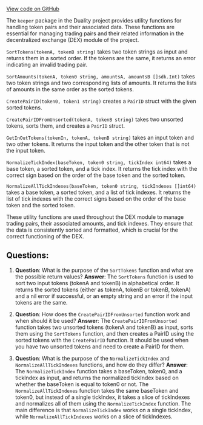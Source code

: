 [View code on GitHub](https://github.com/duality-labs/duality/keeper/pair_helper.go)

The `keeper` package in the Duality project provides utility functions for handling token pairs and their associated data. These functions are essential for managing trading pairs and their related information in the decentralized exchange (DEX) module of the project.

`SortTokens(tokenA, tokenB string)` takes two token strings as input and returns them in a sorted order. If the tokens are the same, it returns an error indicating an invalid trading pair.

`SortAmounts(tokenA, token0 string, amountsA, amountsB []sdk.Int)` takes two token strings and two corresponding lists of amounts. It returns the lists of amounts in the same order as the sorted tokens.

`CreatePairID(token0, token1 string)` creates a `PairID` struct with the given sorted tokens.

`CreatePairIDFromUnsorted(tokenA, tokenB string)` takes two unsorted tokens, sorts them, and creates a `PairID` struct.

`GetInOutTokens(tokenIn, tokenA, tokenB string)` takes an input token and two other tokens. It returns the input token and the other token that is not the input token.

`NormalizeTickIndex(baseToken, token0 string, tickIndex int64)` takes a base token, a sorted token, and a tick index. It returns the tick index with the correct sign based on the order of the base token and the sorted token.

`NormalizeAllTickIndexes(baseToken, token0 string, tickIndexes []int64)` takes a base token, a sorted token, and a list of tick indexes. It returns the list of tick indexes with the correct signs based on the order of the base token and the sorted token.

These utility functions are used throughout the DEX module to manage trading pairs, their associated amounts, and tick indexes. They ensure that the data is consistently sorted and formatted, which is crucial for the correct functioning of the DEX.
## Questions: 
 1. **Question**: What is the purpose of the `SortTokens` function and what are the possible return values?
   **Answer**: The `SortTokens` function is used to sort two input tokens (tokenA and tokenB) in alphabetical order. It returns the sorted tokens (either as tokenA, tokenB or tokenB, tokenA) and a nil error if successful, or an empty string and an error if the input tokens are the same.

2. **Question**: How does the `CreatePairIDFromUnsorted` function work and when should it be used?
   **Answer**: The `CreatePairIDFromUnsorted` function takes two unsorted tokens (tokenA and tokenB) as input, sorts them using the `SortTokens` function, and then creates a PairID using the sorted tokens with the `CreatePairID` function. It should be used when you have two unsorted tokens and need to create a PairID for them.

3. **Question**: What is the purpose of the `NormalizeTickIndex` and `NormalizeAllTickIndexes` functions, and how do they differ?
   **Answer**: The `NormalizeTickIndex` function takes a baseToken, token0, and a tickIndex as input, and returns the normalized tickIndex based on whether the baseToken is equal to token0 or not. The `NormalizeAllTickIndexes` function takes the same baseToken and token0, but instead of a single tickIndex, it takes a slice of tickIndexes and normalizes all of them using the `NormalizeTickIndex` function. The main difference is that `NormalizeTickIndex` works on a single tickIndex, while `NormalizeAllTickIndexes` works on a slice of tickIndexes.